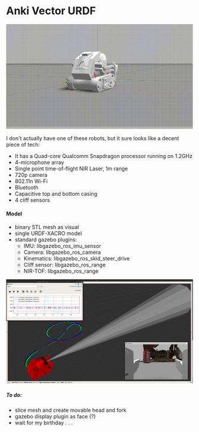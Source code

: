# Anki Vector URDF #

![](doc/anki.gif)

I don't actually have one of these robots, but it sure looks like a decent piece of tech:

- It has a Quad-core Qualcomm Snapdragon processor running on 1.2GHz
- 4-microphone array
- Single point time-of-flight NIR Laser, 1m range
- 720p camera
- 802.11n Wi-Fi
- Bluetooth
- Capacitive top and bottom casing
- 4 cliff sensors

#### Model ####

- binary STL mesh as visual
- single URDF-XACRO model
- standard gazebo plugins:
  - IMU: libgazebo_ros_imu_sensor
  - Camera: libgazebo_ros_camera
  - Kinematics: libgazebo_ros_skid_steer_drive
  - Cliff sensor: libgazebo_ros_range
  - NIR-TOF: libgazebo_ros_range

<img src="doc/rviz.png" width="640">

##### To do: #####

- slice mesh and create movable head and fork
- gazebo display plugin as face (?)
- wait for my birthday . . .
